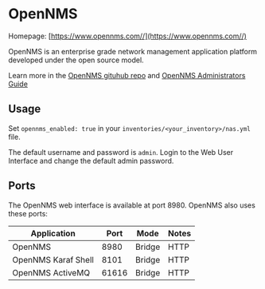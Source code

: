 # OpenNMS

Homepage: [https://www.opennms.com//](https://www.opennms.com//)

OpenNMS is an enterprise grade network management application platform developed under the open source model.

Learn more in the [OpenNMS gituhub repo](https://github.com/OpenNMS/opennms) and [OpenNMS Administrators Guide](https://docs.opennms.org/opennms/releases/27.1.1/guide-admin/guide-admin.html)

## Usage

Set `opennms_enabled: true` in your `inventories/<your_inventory>/nas.yml` file.

The default username and password is `admin`. Login to the Web User Interface and change the default admin password.

## Ports

The OpenNMS web interface is available at port 8980. OpenNMS also uses these ports:

| Application          | Port    | Mode    | Notes          |
|----------------------|---------|---------|----------------|
| OpenNMS              | 8980    | Bridge  | HTTP           |
| OpenNMS Karaf Shell  | 8101    | Bridge  | HTTP           |
| OpenNMS ActiveMQ     | 61616   | Bridge  | HTTP           |